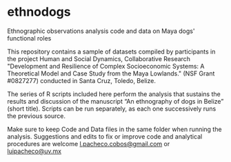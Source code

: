 # ethnodogs
Ethnographic observations analysis code and data on Maya dogs' functional roles

This repository contains a sample of datasets compiled by participants in the project Human and Social Dynamics, Collaborative Research "Development and Resilience of Complex Socioeconomic Systems: A Theoretical Model and Case Study from the Maya Lowlands." (NSF Grant #0827277) conducted in Santa Cruz, Toledo, Belize.

The series of R scripts included here perform the analysis that sustains the results and discussion of the manuscript “An ethnography of dogs in Belize” (short title). Scripts can be run separately, as each one successively runs the previous source.

Make sure to keep Code and Data files in the same folder when running the analysis. Suggestions and edits to fix or improve code and analytical procedures are welcome l.pacheco.cobos@gmail.com or luipacheco@uv.mx
